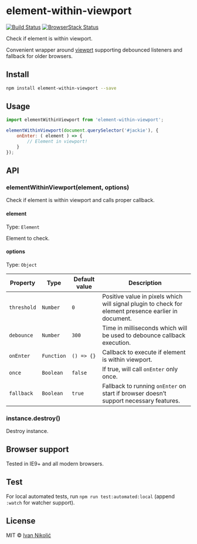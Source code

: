 # element-within-viewport

[![Build Status][ci-img]][ci] [![BrowserStack Status][browserstack-img]][browserstack]

Check if element is within viewport.

Convenient wrapper around [viewprt](https://github.com/gpoitch/viewprt) supporting debounced listeners and fallback for older browsers.

## Install

```sh
npm install element-within-viewport --save
```

## Usage

```js
import elementWithinViewport from 'element-within-viewport';

elementWithinViewport(document.querySelector('#jackie'), {
	onEnter: ( element ) => {
		// Element in viewport!
	}
});
```

## API

### elementWithinViewport(element, options)

Check if element is within viewport and calls proper callback.

#### element

Type: `Element`

Element to check.

#### options

Type: `Object`

| Property | Type | Default value | Description |
| --- | --- | --- | --- |
| `threshold` | `Number` | `0` | Positive value in pixels which will signal plugin to check for element presence earlier in document. |
| `debounce` | `Number` | `300` | Time in milliseconds which will be used to debounce callback execution. |
| `onEnter` | `Function` | `() => {}` | Callback to execute if element is within viewport. |
| `once` | `Boolean` | `false` | If true, will call `onEnter` only once. |
| `fallback` | `Boolean` | `true` | Fallback to running `onEnter` on start if browser doesn’t support necessary features. |

### instance.destroy()

Destroy instance.

## Browser support

Tested in IE9+ and all modern browsers.

## Test

For local automated tests, run `npm run test:automated:local` (append `:watch` for watcher support).

## License

MIT © [Ivan Nikolić](http://ivannikolic.com)

[ci]: https://travis-ci.com/niksy/element-within-viewport
[ci-img]: https://travis-ci.com/niksy/element-within-viewport.svg?branch=master
[browserstack]: https://www.browserstack.com/
[browserstack-img]: https://www.browserstack.com/automate/badge.svg?badge_key=N1NNRmJzVHl6WGZYem1CZkxvQk9xSDZLOUtMaGlhbXNRd0kydGM3SURaaz0tLTBqVWlxQXp6cTVmSUM1eEV4TVhCREE9PQ==--824629ccac56e8c6b37b39dc728d871f2c31c336
